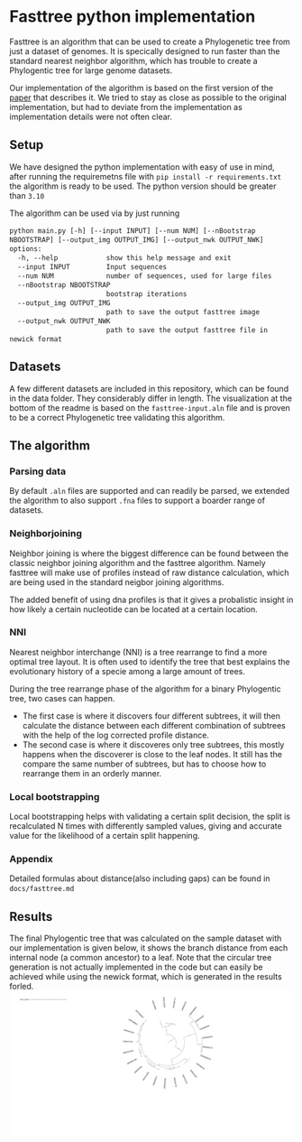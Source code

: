 # Fasttree python implementation

Fasttree is an algorithm that can be used to create a Phylogenetic tree from just a dataset of genomes.
It is specically designed to run faster than the standard nearest neighbor algorithm, which has trouble to create a Phylogentic tree for large genome datasets.

Our implementation of the algorithm is based on the first version of the [paper](https://www.ncbi.nlm.nih.gov/pmc/articles/PMC2693737/) that describes it. We tried to stay as close as possible to the original implementation, but had to deviate from the implementation as implementation details were not often clear.

## **Setup**
We have designed the python implementation with easy of use in mind, after running the requiremetns file with ```pip install -r requirements.txt``` the algorithm is ready to be used. The python version should be greater than `3.10`

The algorithm can be used via by just running 
```
python main.py [-h] [--input INPUT] [--num NUM] [--nBootstrap NBOOTSTRAP] [--output_img OUTPUT_IMG] [--output_nwk OUTPUT_NWK]
options:
  -h, --help            show this help message and exit
  --input INPUT         Input sequences
  --num NUM             number of sequences, used for large files
  --nBootstrap NBOOTSTRAP
                        bootstrap iterations
  --output_img OUTPUT_IMG
                        path to save the output fasttree image
  --output_nwk OUTPUT_NWK
                        path to save the output fasttree file in newick format
```

## **Datasets**
A few different datasets are included in this repository, which can be found in the data folder. They considerably differ in length. The visualization at the bottom of the readme is based on the `fasttree-input.aln` file and is proven to be a correct Phylogenetic tree validating this algorithm. 

## **The algorithm**

### **Parsing data**
By default `.aln` files are supported and can readily be parsed, we extended the algorithm to also support `.fna` files to support a boarder range of datasets. 

### **Neighborjoining**
Neighbor joining is where the biggest difference can be found between the classic neighbor joining algorithm and the fasttree algorithm. Namely fasttree will make use of profiles instead of raw distance calculation, which are being used in the standard neigbor joining algorithms. 

The added benefit of using dna profiles is that it gives a probalistic insight in how likely a certain nucleotide can be located at a certain location.

### **NNI**
Nearest neighbor interchange (NNI) is a tree rearrange to find a more optimal tree layout. It is often used to identify the tree that best explains the evolutionary history of a specie among a large amount of trees.

During the tree rearrange phase of the algorithm for a binary Phylogentic tree, two cases can happen. 
- The first case is where it discovers four different subtrees, it will then calculate the distance between each different combination of subtrees with the help of the log corrected profile distance.
- The second case is where it discoveres only tree subtrees, this mostly happens when the discoverer is close to the leaf nodes. It still has the compare the same number of subtrees, but has to choose how to rearrange them in an orderly manner. 

### **Local bootstrapping**
Local bootstrapping helps with validating a certain split decision, the split is recalculated N times with differently sampled values, giving and accurate value for the likelihood of a certain split happening.

### Appendix
Detailed formulas about distance(also including gaps) can be found in `docs/fasttree.md`

## **Results**
The final Phylogentic tree that was calculated on the sample dataset with our implementation is given below, it shows the branch distance from each internal node (a common ancestor) to a leaf. Note that the circular tree generation is not actually implemented in the code but can easily be achieved while using the newick format, which is generated in the results forled.
![Final phylogentic tree](./images/final_tree.svg)
